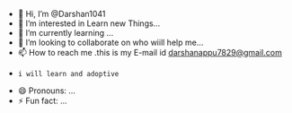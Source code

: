 - 👋 Hi, I’m @Darshan1041
- 👀 I’m interested in Learn new Things...
- 🌱 I’m currently learning ...
- 💞️ I’m looking to collaborate on  who wiill help me...
- 📫 How to reach me .this is my E-mail id darshanappu7829@gmail.com
-     i will learn and adoptive
- 😄 Pronouns: ...
- ⚡ Fun fact: ...

<!---
Darshan1041/Darshan1041 is a ✨ special ✨ repository because its `README.md` (this file) appears on your GitHub profile.
You can click the Preview link to take a look at your changes.
--->
